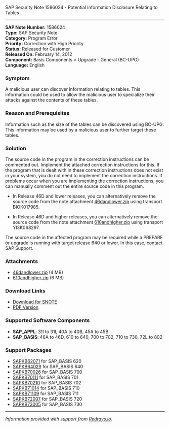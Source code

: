 SAP Security Note 1586024 - Potential Information Disclosure Relating to Tables

---

**SAP Note Number:** 1586024  
**Type:** SAP Security Note  
**Category:** Program Error  
**Priority:** Correction with High Priority  
**Status:** Released for Customer  
**Released On:** February 14, 2012  
**Component:** Basis Components > Upgrade - General (BC-UPG)  
**Language:** English  

### Symptom

A malicious user can discover information relating to tables. This information could be used to allow the malicious user to specialize their attacks against the contents of these tables.

### Reason and Prerequisites

Information such as the size of the tables can be discovered using BC-UPG. This information may be used by a malicious user to further target these tables.

### Solution

The source code in the program in the correction instructions can be commented out. Implement the attached correction instructions for this. If the program that is dealt with in these correction instructions does not exist in your system, you do not need to implement the correction instructions. If problems occur when you are implementing the correction instructions, you can manually comment out the entire source code in this program.

- In Release 46D and lower releases, you can alternatively remove the source code from the note attachment [46dandlower.zip](https://me.sap.com/sap/support/sapnotes/public/services/attachment.htm?iv_key=012003146900000206042011&iv_version=0003&iv_guid=CE697DA6DF1253498215A34DA895239A) using transport BIOK017985.
  
- In Release 46D and higher releases, you can alternatively remove the source code from the note attachment [610andhigher.zip](https://me.sap.com/sap/support/sapnotes/public/services/attachment.htm?iv_key=012003146900000206042011&iv_version=0003&iv_guid=3FEF17A811933341AFB8406EB4CB157D) using transport YI3K068297.

The source code in the affected program may be required while a PREPARE or upgrade is running with target release 640 or lower. In this case, contact SAP Support.

### Attachments

- [46dandlower.zip](https://me.sap.com/sap/support/sapnotes/public/services/attachment.htm?iv_key=012003146900000206042011&iv_version=0003&iv_guid=CE697DA6DF1253498215A34DA895239A) (4 MB)
- [610andhigher.zip](https://me.sap.com/sap/support/sapnotes/public/services/attachment.htm?iv_key=012003146900000206042011&iv_version=0003&iv_guid=3FEF17A811933341AFB8406EB4CB157D) (6 MB)

### Download Links

- [Download for SNOTE](https://notesdownloads.sap.com/note/0040000009414442017)
- [PDF Version](https://me.sap.com/sap/support/sfm/notes/print/0001586024?language=en-US&token=ABF4D4FFE688A59E965C60B46F64C173)

### Supported Software Components

- **SAP_APPL**: 31I to 31I, 40A to 40B, 45A to 45B
- **SAP_BASIS**: 46A to 46D, 610 to 640, 700 to 702, 710 to 730, 72L to 802

### Support Packages

- [SAPKB62071](https://me.sap.com/supportpackage/SAPKB62071) for SAP_BASIS 620
- [SAPKB64029](https://me.sap.com/supportpackage/SAPKB64029) for SAP_BASIS 640
- [SAPKB70026](https://me.sap.com/supportpackage/SAPKB70026) for SAP_BASIS 700
- [SAPKB70111](https://me.sap.com/supportpackage/SAPKB70111) for SAP_BASIS 701
- [SAPKB70210](https://me.sap.com/supportpackage/SAPKB70210) for SAP_BASIS 702
- [SAPKB71014](https://me.sap.com/supportpackage/SAPKB71014) for SAP_BASIS 710
- [SAPKB71109](https://me.sap.com/supportpackage/SAPKB71109) for SAP_BASIS 711
- [SAPKB72007](https://me.sap.com/supportpackage/SAPKB72007) for SAP_BASIS 720
- [SAPKB73005](https://me.sap.com/supportpackage/SAPKB73005) for SAP_BASIS 730

---

*Information provided with support from [Redrays.io](https://redrays.io).*